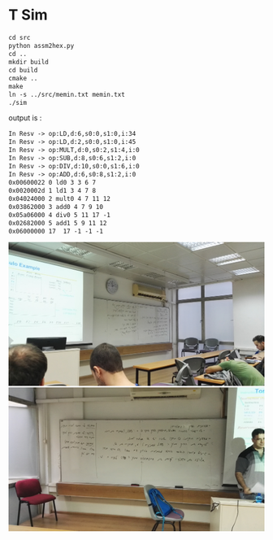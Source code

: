 # T Sim
```
cd src
python assm2hex.py
cd ..
mkdir build
cd build
cmake ..
make 
ln -s ../src/memin.txt memin.txt
./sim
```


output is :
```
In Resv -> op:LD,d:6,s0:0,s1:0,i:34
In Resv -> op:LD,d:2,s0:0,s1:0,i:45
In Resv -> op:MULT,d:0,s0:2,s1:4,i:0
In Resv -> op:SUB,d:8,s0:6,s1:2,i:0
In Resv -> op:DIV,d:10,s0:0,s1:6,i:0
In Resv -> op:ADD,d:6,s0:8,s1:2,i:0
0x00600022 0 ld0 3 3 6 7
0x0020002d 1 ld1 3 4 7 8
0x04024000 2 mult0 4 7 11 12
0x03862000 3 add0 4 7 9 10
0x05a06000 4 div0 5 11 17 -1
0x02682000 5 add1 5 9 11 12
0x06000000 17  17 -1 -1 -1
```


![alt text](IMG_20171127_135628.jpg)
![alt text](IMG_20171127_140109.jpg)
